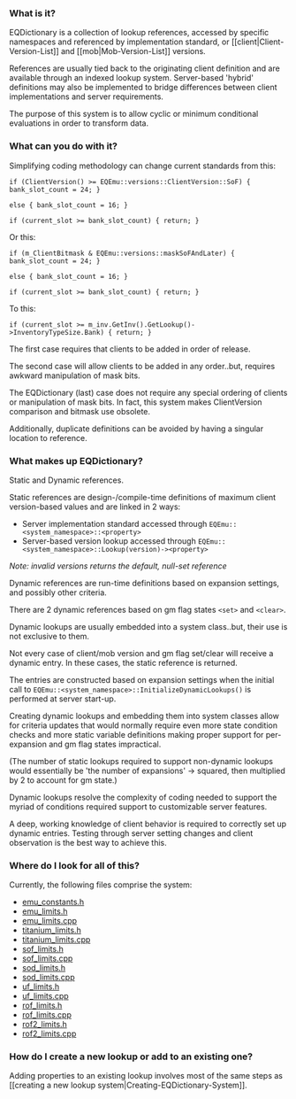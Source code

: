 ### What is it?
EQDictionary is a collection of lookup references, accessed by specific namespaces and referenced by implementation standard, or [[client|Client-Version-List]] and [[mob|Mob-Version-List]] versions.

References are usually tied back to the originating client definition and are available through an indexed lookup system. Server-based 'hybrid' definitions may also be implemented to bridge differences between client implementations and server requirements.

The purpose of this system is to allow cyclic or minimum conditional evaluations in order to transform data.

### What can you do with it?
Simplifying coding methodology can change current standards from this:

```
if (ClientVersion() >= EQEmu::versions::ClientVersion::SoF) { bank_slot_count = 24; }

else { bank_slot_count = 16; }

if (current_slot >= bank_slot_count) { return; }
```

Or this:

```
if (m_ClientBitmask & EQEmu::versions::maskSoFAndLater) { bank_slot_count = 24; }

else { bank_slot_count = 16; }

if (current_slot >= bank_slot_count) { return; }
```

To this:

```
if (current_slot >= m_inv.GetInv().GetLookup()->InventoryTypeSize.Bank) { return; }
```

The first case requires that clients to be added in order of release.

The second case will allow clients to be added in any order..but, requires awkward manipulation of mask bits.

The EQDictionary (last) case does not require any special ordering of clients or manipulation of mask bits. In fact, this system makes ClientVersion comparison and bitmask use obsolete.

Additionally, duplicate definitions can be avoided by having a singular location to reference.

### What makes up EQDictionary?
Static and Dynamic references.

Static references are design-/compile-time definitions of maximum client version-based values and are linked in 2 ways:
* Server implementation standard accessed through `EQEmu::<system_namespace>::<property>`
* Server-based version lookup accessed through `EQEmu::<system_namespace>::Lookup(version)-><property>`

*Note: invalid versions returns the default, null-set reference*

Dynamic references are run-time definitions based on expansion settings, and possibly other criteria.

There are 2 dynamic references based on gm flag states `<set>` and `<clear>`.

Dynamic lookups are usually embedded into a system class..but, their use is not exclusive to them.

Not every case of client/mob version and gm flag set/clear will receive a dynamic entry. In these cases, the static reference is returned.

The entries are constructed based on expansion settings when the initial call to `EQEmu::<system_namespace>::InitializeDynamicLookups()` is performed at server start-up.

Creating dynamic lookups and embedding them into system classes allow for criteria updates that would normally require even more state condition checks and more static variable definitions making proper support for per-expansion and gm flag states impractical.

(The number of static lookups required to support non-dynamic lookups would essentially be 'the number of expansions' -> squared, then multiplied by 2 to account for gm state.)

Dynamic lookups resolve the complexity of coding needed to support the myriad of conditions required support to customizable server features.

A deep, working knowledge of client behavior is required to correctly set up dynamic entries. Testing through server setting changes and client observation is the best way to achieve this.

### Where do I look for all of this?
Currently, the following files comprise the system:
* [emu_constants.h](https://github.com/EQEmu/Server/blob/master/common/emu_constants.h)
* [emu_limits.h](https://github.com/EQEmu/Server/blob/master/common/emu_limits.h)
* [emu_limits.cpp](https://github.com/EQEmu/Server/blob/master/common/emu_limits.cpp)
* [titanium_limits.h](https://github.com/EQEmu/Server/blob/master/common/patches/titanium_limits.h)
* [titanium_limits.cpp](https://github.com/EQEmu/Server/blob/master/common/patches/titanium_limits.cpp)
* [sof_limits.h](https://github.com/EQEmu/Server/blob/master/common/patches/sof_limits.h)
* [sof_limits.cpp](https://github.com/EQEmu/Server/blob/master/common/patches/sof_limits.cpp)
* [sod_limits.h](https://github.com/EQEmu/Server/blob/master/common/patches/sod_limits.h)
* [sod_limits.cpp](https://github.com/EQEmu/Server/blob/master/common/patches/sod_limits.cpp)
* [uf_limits.h](https://github.com/EQEmu/Server/blob/master/common/patches/uf_limits.h)
* [uf_limits.cpp](https://github.com/EQEmu/Server/blob/master/common/patches/uf_limits.cpp)
* [rof_limits.h](https://github.com/EQEmu/Server/blob/master/common/patches/rof_limits.h)
* [rof_limits.cpp](https://github.com/EQEmu/Server/blob/master/common/patches/rof_limits.cpp)
* [rof2_limits.h](https://github.com/EQEmu/Server/blob/master/common/patches/rof2_limits.h)
* [rof2_limits.cpp](https://github.com/EQEmu/Server/blob/master/common/patches/rof2_limits.cpp)

### How do I create a new lookup or add to an existing one?
Adding properties to an existing lookup involves most of the same steps as [[creating a new lookup system|Creating-EQDictionary-System]].
